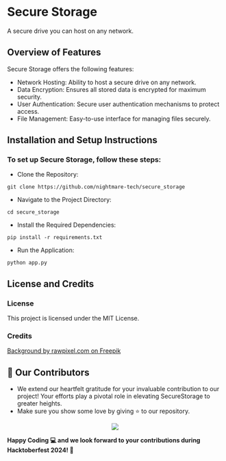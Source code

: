 # Secure Storage
A secure drive you can host on any network.

## Overview of Features
Secure Storage offers the following features:

- Network Hosting: Ability to host a secure drive on any network.
- Data Encryption: Ensures all stored data is encrypted for maximum security.
- User Authentication: Secure user authentication mechanisms to protect access.
- File Management: Easy-to-use interface for managing files securely.

## Installation and Setup Instructions

### To set up Secure Storage, follow these steps:

- Clone the Repository:
```
git clone https://github.com/nightmare-tech/secure_storage
```

- Navigate to the Project Directory:
```
cd secure_storage
```

- Install the Required Dependencies:
```
pip install -r requirements.txt
```

- Run the Application:
```
python app.py
```

## License and Credits

### License
This project is licensed under the MIT License.

### Credits
[Background by rawpixel.com on Freepik](https://www.freepik.com/free-photo/particle-lines-futuristic-gradient-background_15601281.htm#query=login%20background&position=46&from_view=keyword&track=ais&uuid=2f88154f-514b-4103-9564-b10cb204ce70)

## 👀 Our Contributors

- We extend our heartfelt gratitude for your invaluable contribution to our project! Your efforts play a pivotal role in elevating SecureStorage to greater heights.
- Make sure you show some love by giving ⭐ to our repository.

<div align="center">
  <a href="https://github.com/nightmare-tech/secure_storage">
    <img src="https://contrib.rocks/image?repo=nightmare-tech/secure_storage&&max=1000" />
  </a>
</div>

**Happy Coding 💻 and we look forward to your contributions during **Hacktoberfest 2024**! 🎃**